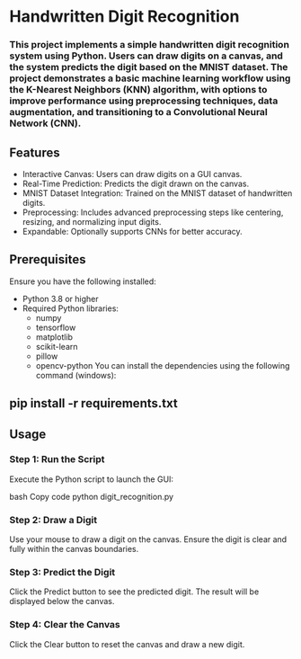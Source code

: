 # Handwritten Digit Recognition
### This project implements a simple handwritten digit recognition system using Python. Users can draw digits on a canvas, and the system predicts the digit based on the MNIST dataset. The project demonstrates a basic machine learning workflow using the K-Nearest Neighbors (KNN) algorithm, with options to improve performance using preprocessing techniques, data augmentation, and transitioning to a Convolutional Neural Network (CNN).

## Features
- Interactive Canvas: Users can draw digits on a GUI canvas.
- Real-Time Prediction: Predicts the digit drawn on the canvas.
- MNIST Dataset Integration: Trained on the MNIST dataset of handwritten digits.
- Preprocessing: Includes advanced preprocessing steps like centering, resizing, and normalizing input digits.
- Expandable: Optionally supports CNNs for better accuracy.

## Prerequisites
Ensure you have the following installed:

- Python 3.8 or higher
- Required Python libraries:
    - numpy
    - tensorflow
    - matplotlib
    - scikit-learn
    - pillow
    - opencv-python
You can install the dependencies using the following command (windows):
## pip install -r requirements.txt 

## Usage
### Step 1: Run the Script
Execute the Python script to launch the GUI:

bash
Copy code
python digit_recognition.py
### Step 2: Draw a Digit
Use your mouse to draw a digit on the canvas.
Ensure the digit is clear and fully within the canvas boundaries.
### Step 3: Predict the Digit
Click the Predict button to see the predicted digit.
The result will be displayed below the canvas.
### Step 4: Clear the Canvas
Click the Clear button to reset the canvas and draw a new digit.

